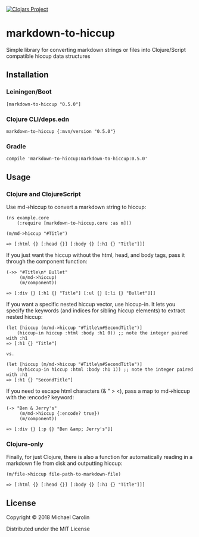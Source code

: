 [![Clojars Project](https://img.shields.io/clojars/v/markdown-to-hiccup.svg)](https://clojars.org/markdown-to-hiccup)

# markdown-to-hiccup

Simple library for converting markdown strings or files into Clojure/Script compatible hiccup data structures

## Installation
### Leiningen/Boot
`[markdown-to-hiccup "0.5.0"]`

### Clojure CLI/deps.edn
`markdown-to-hiccup {:mvn/version "0.5.0"}`

### Gradle
`compile 'markdown-to-hiccup:markdown-to-hiccup:0.5.0'`

## Usage
### Clojure and ClojureScript
Use md->hiccup to convert a markdown string to hiccup:
```
(ns example.core
	(:require [markdown-to-hiccup.core :as m]))

(m/md->hiccup "#Title")

=> [:html {} [:head {}] [:body {} [:h1 {} "Title"]]]
```

If you just want the hiccup without the html, head, and body tags, pass it through the component function:
```
(->> "#Title\n* Bullet"
     (m/md->hiccup)
     (m/component))
     
=> [:div {} [:h1 {} "Title"] [:ul {} [:li {} "Bullet"]]]

```

If you want a specific nested hiccup vector, use hiccup-in. It lets you specify the keywords
(and indices for sibling hiccup elements) to extract nested hiccup:
```
(let [hiccup (m/md->hiccup "#Title\n#SecondTitle")]
	(hiccup-in hiccup :html :body :h1 0)) ;; note the integer paired with :h1
=> [:h1 {} "Title"]

vs.

(let [hiccup (m/md->hiccup "#Title\n#SecondTitle")]
	(m/hiccup-in hiccup :html :body :h1 1)) ;; note the integer paired with :h1
=> [:h1 {} "SecondTitle"]
```

If you need to escape html characters (& " > <), pass a map to md->hiccup with the :encode? keyword:

```
(-> "Ben & Jerry's"
     (m/md->hiccup {:encode? true})
     (m/component))

=> [:div {} [:p {} "Ben &amp; Jerry's"]]
```
 
### Clojure-only
Finally, for just Clojure, there is also a function for automatically reading in a markdown file from disk and outputting hiccup:
```
(m/file->hiccup file-path-to-markdown-file)

=> [:html {} [:head {}] [:body {} [:h1 {} "Title"]]]
```

## License

Copyright © 2018 Michael Carolin

Distributed under the MIT License
